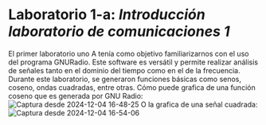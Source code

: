 # Laboratorio 1-a: *Introducción laboratorio de comunicaciones 1*

El primer laboratorio uno A tenía como objetivo familiarizarnos con el uso del programa GNURadio. Este software es versátil y permite realizar análisis de señales tanto en el dominio del tiempo como en el de la frecuencia. Durante este laboratorio, se generaron funciones básicas como senos, coseno, ondas cuadradas, entre otras.
Cómo puede grafica de una función coseno que es generada por GNU Radio:
![Captura desde 2024-12-04 16-48-25](https://github.com/user-attachments/assets/fc791383-b87c-477a-89a7-3bc2fdb256cd)
O la grafica de una señal cuadrada:
![Captura desde 2024-12-04 16-54-06](https://github.com/user-attachments/assets/22d5e16b-a498-4c3d-9943-d9d393f10935)
